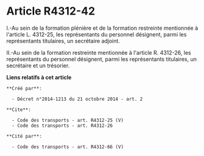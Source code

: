 # Article R4312-42

I.-Au sein de la formation plénière et de la formation restreinte mentionnée à l'article L. 4312-25, les représentants du
personnel désignent, parmi les représentants titulaires, un secrétaire adjoint. 

II.-Au sein de la formation restreinte mentionnée à l'article R. 4312-26, les représentants du personnel désignent, parmi les
représentants titulaires, un secrétaire et un trésorier.

**Liens relatifs à cet article**

	**Créé par**:

	  - Décret n°2014-1213 du 21 octobre 2014 - art. 2

	**Cite**:

	  - Code des transports - art. R4312-25 (V)
	  - Code des transports - art. R4312-26

	**Cité par**:

	  - Code des transports - art. R4312-66 (V)
